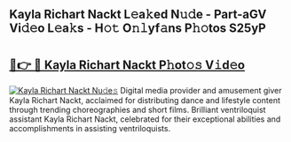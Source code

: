 ## Kayla Richart Nackt L𝚎a𝚔ed N𝚞𝚍e - Part-aGV Vi𝚍𝚎o L𝚎a𝚔s - H𝚘𝚝 O𝚗𝚕yf𝚊ns P𝚑𝚘tos S25yP

# <h2><a href="http://kf7123.oniu.top/?m=Kayla+Richart+Nackt">🔗👉 🔴 Kayla Richart Nackt P𝚑ot𝚘𝚜 V𝚒d𝚎o</a></h2>

[![Kayla Richart Nackt Nu𝚍e𝚜](https://i.imgur.com/0qMVB7G.gif)](http://kf7123.oniu.top/?m=Kayla+Richart+Nackt)
Digital media provider and amusement giver Kayla Richart Nackt, acclaimed for distributing dance and lifestyle content through trending choreographies and short films. Brilliant ventriloquist assistant Kayla Richart Nackt, celebrated for their exceptional abilities and accomplishments in assisting ventriloquists.  
